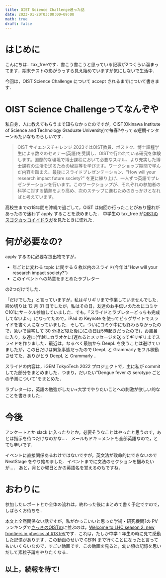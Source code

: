 ```yaml
---
title: OIST Science Challenge通った話
date: 2023-01-20T03:00:00+09:00
math: true
draft: false
---
```


# はじめに
こんにちは．tax_freeです．書こう書こうと思っている記事が2つくらい溜まってます．期末テストの影がうっすら見え始めていますが気にしないで生活中．

今回は，OIST Science Challenge について accept されるまでについて書きます．
<!--more-->

# OIST Science Challengeってなんぞや
私自身，人に教えてもらうまで知らなかったのですが，OIST(Okinawa Institute of Science and Technology Graduate University)で毎春?やってる短期インターンみたいなものらしいです．


> OIST サイエンスチャレンジ 2023ではOIST教員、ポスドク、博士課程学生による数々のセミナー(英語)を受講し、OISTで行われている研究を体験します。国際的な環境で博士課程において必要なスキル、より充実した博士課程の生活を送るための秘訣等を学びます。ワークショップ期間で学んだ内容を踏まえ、最後にスライドプレゼンテーション、"How will your research impact future society?" を更に練り上げ、一人ずつ英語でプレゼンテーションを行います。このワークショップが、それぞれの参加者の科学に対する情熱をより高め、次のステップに進むためのきっかけとなればと考えています。

高校生までの18年間を沖縄で過ごして，OIST は何回か行ったことがあり憧れがあったので迷わず apply することを決めました．
中学生の tax_free が[OISTのスゴクカッコイイドウガ](https://youtu.be/OLeylXbZDpo)を見たときに惚れた．

# 何が必要なの?
apply するのに必要な提出物ですが，

- 年ごとに変わる topic に関する 6 枚以内のスライド(今年は"How will your research impact society?")
- このイベントへの熱意をまとめたラブレター

の2つだけでした．

「だけでした」と言っていますが，私はギリギリまで作業していませんでした．締め切りは 12 月 31 日でしたが，私はその日，友達のお手伝いのためにコミケC101にサークル参加していました．でも，「スライドとラブレターどっちも完成してないよ~」になってたので，iPad の Keynote を使ってビッグサイトでスライドを書く人になっていました．そして，ついにコミケ中にも終わらなかったので，急いで帰宅して 30 分ほど寝た後に(この日は5時起きだったので)，お風呂に入り，友達に(年越しカラオケに)遅れるとメッセージを送ってギリギリまでスライドを作りました．最近は，なるべく最初から DeepL を使うことは避けていましたが，この日だけは緊急事態だったので DeepL と Grammarly をフル稼動させてた．ありがとう DeepL と Grammarly ．

スライドの内容は，iGEM TokyoTech 2022 プロジェクトで，主に私が commit してた部分をまとめました．つまり，だいたい"Dengue fever の serotype ごとの予測について"をまとめた．

ラブレターは，英語の勉強がしたい+大学でやりたいことへの刺激が欲しい的なことを書きました．

# 今後
アンケートとか slack に入ったりとか，必要そうなことはやったと思うので，あとは指示を待つだけなのかな...． メールもドキュメントも全部英語なので，とても辛いです．

イベントに直接関係あるわけではないですが，英文法が致命的にできないので NextStage をやり始めました．イベントまでに文法のセクションを掴みたいが...． あと，月とか曜日とかの英語名を覚えるのもですね．

# おわりに
参加したレポートとか全体の流れは，終わった後にまとめて書く予定ですので，しばらくお待ちを．

本文と全然関係ない話ですが，私がかっこいいと思った学術・研究機関?の PV ランキングで[さっきのOISTの](https://youtu.be/OLeylXbZDpo)に並ぶのは，[Welcome to LHC season 2: new frontiers in physics at #13TeV](https://youtu.be/OMc6OCTxIEM)です．これは，たしか中学 1 年生の時に見て感動した記憶があります．この動画のせいで CERN まで行くことになったと言ってもいいくらいなので，すごい動画です．この動画を見ると，幼い頃の記憶を思いだして素粒子論をやりたくなる．


## 以上，続報を待て!